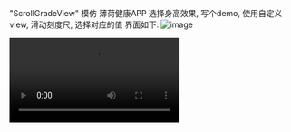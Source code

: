 "ScrollGradeView" 
模仿 薄荷健康APP 选择身高效果, 写个demo, 使用自定义view, 滑动刻度尺, 选择对应的值
界面如下:
![image](https://github.com/zoe1623/ScrollGradeView/img/zz.png)

![video](https://github.com/zoe1623/ScrollGradeView/img/zz.mp4)